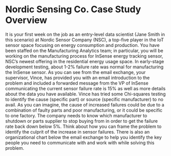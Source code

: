 <html>
 <h1>Nordic Sensing Co. Case Study Overview</h1>
It is your first week on the job as an entry-level data scientist (Jane Smith in this
scenario) at Nordic Sensor Company (NSC), a top-five player in the IoT sensor space
focusing on energy consumption and production. You have been staffed on the
Manufacturing Analytics team; in particular, you will be working on the manufacturing
process for InSense energy tracking sensor, NSC’s newest offering in the residential
energy usage space.
In early-stage development testing, about 1-2% failure rate was normal for
manufacturing the InSense sensor. As you can see from the email exchange, your
supervisor, Vince, has provided you with an email introduction to the problem and
included a forwarded message from the VP of InSense communicating the current
sensor failure rate is 15% as well as more details about the data you have available.
Vince has tried some Chi-squares testing to identify the cause (specific part) or source
(specific manufacturer) to no avail. As you can imagine, the cause of increased failures
could be due to a combination of faulty parts and poor manufacturing, or it could be
specific to one factory.
The company needs to know which manufacturer to shutdown or parts supplier to stop
buying from in order to get the failure rate back down below 5%. Think about how you
can frame the problem to identify the culprit of the increase in sensor failures. There is also an organizational chart below the email exchange to help you identify the key
people you need to communicate with and work with while solving this problem.
</html>
